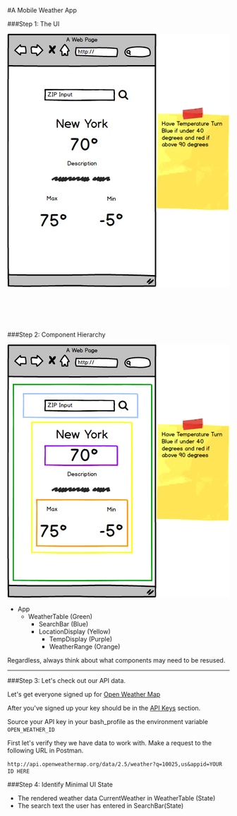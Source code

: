 #A Mobile Weather App


###Step 1: The UI

![Component hierarchy](./mobile_weather_components.png)

<br>
<br>
<br>
<br>

###Step 2: Component Hierarchy

![Component hierarchy](./mobile_weather_mockup.png)


-  App 
	-  WeatherTable (Green)
		-  SearchBar (Blue)
	 	-  LocationDisplay (Yellow)
	  	 	-  TempDisplay (Purple)
	  	 	-  WeatherRange (Orange)

Regardless, always think about what components may need to be resused.  

___
###Step 3: Let's check out our API data.

Let's get everyone signed up for [Open Weather Map](https://home.openweathermap.org/users/sign_up)

After you've signed up your key should be in the [API Keys](https://home.openweathermap.org/api_keys) section.

Source your API key in your bash_profile as the environment variable ```OPEN_WEATHER_ID```

First let's verify they we have data to work with.  Make a request to the following URL in Postman.

```
http://api.openweathermap.org/data/2.5/weather?q=10025,us&appid=YOUR ID HERE

```

###Step 4: Identify Minimal UI State
-  The rendered weather data CurrentWeather in WeatherTable (State)
-  The search text the user has entered in SearchBar(State)
